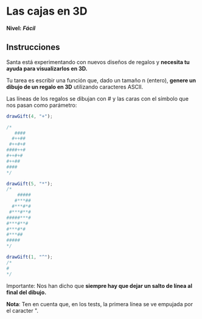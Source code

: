 # Las cajas en 3D

**Nivel:** **_Fácil_**

## Instrucciones

Santa está experimentando con nuevos diseños de regalos y **necesita tu ayuda para visualizarlos en 3D.**

Tu tarea es escribir una función que, dado un tamaño n (entero), **genere un dibujo de un regalo en 3D** utilizando caracteres ASCII.

Las líneas de los regalos se dibujan con # y las caras con el símbolo que nos pasan como parámetro:

```js
drawGift(4, "+");

/*
   ####
  #++##
 #++#+#
####++#
#++#+#
#++##
####
*/

drawGift(5, "*");
/*
    #####
   #***##
  #***#*#
 #***#**#
#####***#
#***#**#
#***#*#
#***##
#####
*/

drawGift(1, "^");
/*
#
*/
```

Importante: Nos han dicho que **siempre hay que dejar un salto de línea al final del dibujo.**

**Nota**: Ten en cuenta que, en los tests, la primera línea se ve empujada por el caracter ".
